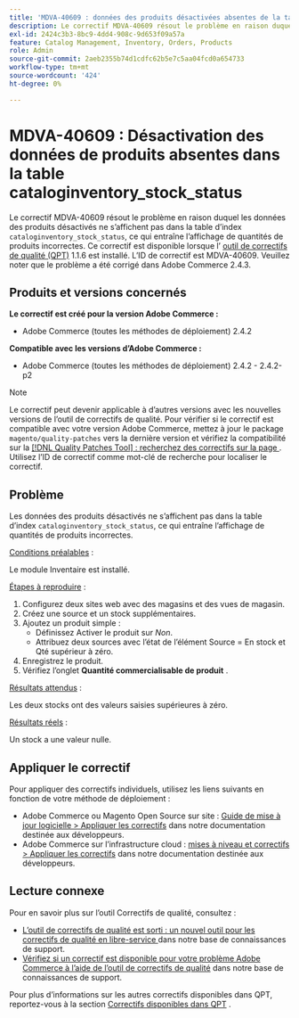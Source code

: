 ```yaml
---
title: 'MDVA-40609 : données des produits désactivées absentes de la table cataloginventory_stock_status'
description: Le correctif MDVA-40609 résout le problème en raison duquel les données des produits désactivés ne s’affichent pas dans la table d’index &grave;cataloginventory_stock_status&grave;, ce qui entraîne l’affichage de quantités de produits incorrectes. Ce correctif est disponible lorsque l’[outil de correctifs de qualité (QPT)](/help/announcements/adobe-commerce-announcements/magento-quality-patches-released-new-tool-to-self-serve-quality-patches.md) 1.1.6 est installé. L’ID de correctif est MDVA-40609. Veuillez noter que le problème a été corrigé dans Adobe Commerce 2.4.3.
exl-id: 2424c3b3-8bc9-4dd4-908c-9d653f09a57a
feature: Catalog Management, Inventory, Orders, Products
role: Admin
source-git-commit: 2aeb2355b74d1cdfc62b5e7c5aa04fcd0a654733
workflow-type: tm+mt
source-wordcount: '424'
ht-degree: 0%

---
```


# MDVA-40609 : Désactivation des données de produits absentes dans la table cataloginventory_stock_status

Le correctif MDVA-40609 résout le problème en raison duquel les données des produits désactivés ne s’affichent pas dans la table d’index `cataloginventory_stock_status`, ce qui entraîne l’affichage de quantités de produits incorrectes. Ce correctif est disponible lorsque l’ [outil de correctifs de qualité (QPT)](/help/announcements/adobe-commerce-announcements/magento-quality-patches-released-new-tool-to-self-serve-quality-patches.md) 1.1.6 est installé. L’ID de correctif est MDVA-40609. Veuillez noter que le problème a été corrigé dans Adobe Commerce 2.4.3.

## Produits et versions concernés

**Le correctif est créé pour la version Adobe Commerce :**

* Adobe Commerce (toutes les méthodes de déploiement) 2.4.2

**Compatible avec les versions d’Adobe Commerce :**

* Adobe Commerce (toutes les méthodes de déploiement) 2.4.2 - 2.4.2-p2

>[!NOTE]
>
>Le correctif peut devenir applicable à d’autres versions avec les nouvelles versions de l’outil de correctifs de qualité. Pour vérifier si le correctif est compatible avec votre version Adobe Commerce, mettez à jour le package `magento/quality-patches` vers la dernière version et vérifiez la compatibilité sur la [[!DNL Quality Patches Tool] : recherchez des correctifs sur la page ](https://experienceleague.adobe.com/tools/commerce-quality-patches/index.html). Utilisez l’ID de correctif comme mot-clé de recherche pour localiser le correctif.

## Problème

Les données des produits désactivés ne s’affichent pas dans la table d’index `cataloginventory_stock_status`, ce qui entraîne l’affichage de quantités de produits incorrectes.

<u>Conditions préalables</u> :

Le module Inventaire est installé.

<u>Étapes à reproduire</u> :

1. Configurez deux sites web avec des magasins et des vues de magasin.
1. Créez une source et un stock supplémentaires.
1. Ajoutez un produit simple :
   * Définissez Activer le produit sur *Non*.
   * Attribuez deux sources avec l’état de l’élément Source = En stock et Qté supérieur à zéro.
1. Enregistrez le produit.
1. Vérifiez l’onglet **Quantité commercialisable de produit** .

<u>Résultats attendus</u> :

Les deux stocks ont des valeurs saisies supérieures à zéro.

<u>Résultats réels</u> :

Un stock a une valeur nulle.

## Appliquer le correctif

Pour appliquer des correctifs individuels, utilisez les liens suivants en fonction de votre méthode de déploiement :

* Adobe Commerce ou Magento Open Source sur site : [Guide de mise à jour logicielle > Appliquer les correctifs](https://experienceleague.adobe.com/en/docs/commerce-operations/tools/quality-patches-tool/usage) dans notre documentation destinée aux développeurs.
* Adobe Commerce sur l’infrastructure cloud : [mises à niveau et correctifs > Appliquer les correctifs](https://experienceleague.adobe.com/en/docs/commerce-cloud-service/user-guide/develop/upgrade/apply-patches) dans notre documentation destinée aux développeurs.

## Lecture connexe

Pour en savoir plus sur l’outil Correctifs de qualité, consultez :

* [ L’outil de correctifs de qualité est sorti : un nouvel outil pour les correctifs de qualité en libre-service ](/help/announcements/adobe-commerce-announcements/magento-quality-patches-released-new-tool-to-self-serve-quality-patches.md) dans notre base de connaissances de support.
* [Vérifiez si un correctif est disponible pour votre problème Adobe Commerce à l’aide de l’outil de correctifs de qualité](/help/support-tools/patches-available-in-qpt-tool/check-patch-for-magento-issue-with-magento-quality-patches.md) dans notre base de connaissances de support.

Pour plus d’informations sur les autres correctifs disponibles dans QPT, reportez-vous à la section [Correctifs disponibles dans QPT](https://support.magento.com/hc/en-us/sections/360010506631-Patches-available-in-MQP-tool-) .
